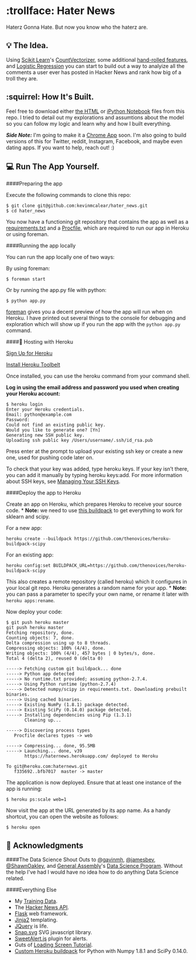  
:trollface: Hater News
==========

Haterz Gonna Hate. But now you know who the haterz are.

:bulb: The Idea.
---------
Using [Scikit Learn](http://scikit-learn.org/stable/)'s [CountVectorizer](http://scikit-learn.org/stable/modules/generated/sklearn.feature_extraction.text.CountVectorizer.html), some additional [hand-rolled features](https://github.com/kevinmcalear/hater_news/blob/master/its_pkl_time.py), and [Logistic Regression](http://scikit-learn.org/stable/modules/generated/sklearn.linear_model.LogisticRegression.html) you can start to build out a way to analyize all the comments a user ever has posted in Hacker News and rank how big of a troll they are.


:squirrel: How It's Built.
---------

Feel free to download either [the HTML](https://github.com/kevinmcalear/hater_news/blob/master/haterz_classification.html) or [iPython Notebook](https://github.com/kevinmcalear/hater_news/blob/master/haterz_classification.ipynb) files from this repo. I tried to detail out my explorations and assumtions about the model so you can follow my logic and learn why and how I built everything.

***Side Note:*** I'm going to make it a [Chrome App](https://developer.chrome.com/extensions/getstarted) soon. I'm also going to build versions of this for Twitter, reddit, Instagram, Facebook, and maybe even dating apps. If you want to help, reach out! :)


:computer: Run The App Yourself.
---------

####Preparing the app

Execute the following commands to clone this repo:

	$ git clone git@github.com:kevinmcalear/hater_news.git
	$ cd hater_news

You now have a functioning git repository that contains the app as well as a [requirements.txt](https://github.com/kevinmcalear/hater_news/blob/master/requirements.txt) and a [Procfile](https://github.com/kevinmcalear/hater_news/blob/master/Procfile), which are required to run our app in Heroku or using foreman.

####Running the app locally

You can run the app locally one of two ways:

By using foreman:

	$ foreman start

Or by running the app.py file with python:
	
	$ python app.py
	
[foreman](https://github.com/ddollar/foreman) gives you a decent preview of how the app will run when on Heroku. I have printed out several things to the console for debugging and exploration which will show up if you run the app with the `python app.py` command.

####:metal: Hosting with Heroku

[Sign Up for Heroku](https://id.heroku.com/signup)

[Install Heroku Toolbelt](https://toolbelt.heroku.com/osx)

Once installed, you can use the heroku command from your command shell.

**Log in using the email address and password you used when creating your Heroku account:**

	$ heroku login
	Enter your Heroku credentials.
	Email: python@example.com
	Password:
	Could not find an existing public key.
	Would you like to generate one? [Yn]
	Generating new SSH public key.
	Uploading ssh public key /Users/username/.ssh/id_rsa.pub
	
Press enter at the prompt to upload your existing ssh key or create a new one, used for pushing code later on.

To check that your key was added, type heroku keys. If your key isn’t there, you can add it manually by typing heroku keys:add. For more information about SSH keys, see [Managing Your SSH Keys](https://devcenter.heroku.com/articles/keys).


####Deploy the app to Heroku

Create an app on Heroku, which prepares Heroku to receive your source code. * **Note:** we need to use [this buildpack](https://github.com/thenovices/heroku-buildpack-scipy) to get everything to work for sklearn and scipy.

For a new app:

	heroku create --buildpack https://github.com/thenovices/heroku-buildpack-scipy

For an existing app:

	heroku config:set BUILDPACK_URL=https://github.com/thenovices/heroku-buildpack-scipy

This also creates a remote repository (called heroku) which it configures in your local git repo. Heroku generates a random name for your app.  * **Note:**  you can pass a parameter to specify your own name, or rename it later with `heroku apps:rename`.

Now deploy your code:

	$ git push heroku master
	git push heroku master
	Fetching repository, done.
	Counting objects: 7, done.
	Delta compression using up to 8 threads.
	Compressing objects: 100% (4/4), done.
	Writing objects: 100% (4/4), 457 bytes | 0 bytes/s, done.
	Total 4 (delta 2), reused 0 (delta 0)

	-----> Fetching custom git buildpack... done
	-----> Python app detected
	-----> No runtime.txt provided; assuming python-2.7.4.
	-----> Using Python runtime (python-2.7.4)
	-----> Detected numpy/scipy in requirements.txt. Downloading prebuilt binaries.
	-----> Using cached binaries.
	-----> Existing NumPy (1.8.1) package detected.
	-----> Existing SciPy (0.14.0) package detected.
	-----> Installing dependencies using Pip (1.3.1)
	       Cleaning up...

	-----> Discovering process types
       Procfile declares types -> web

	-----> Compressing... done, 95.5MB
	-----> Launching... done, v39
	       https://haternews.herokuapp.com/ deployed to Heroku

	To git@heroku.com:haternews.git
	   f335692..bfb7017  master -> master

The application is now deployed. Ensure that at least one instance of the app is running:

	$ heroku ps:scale web=1

Now visit the app at the URL generated by its app name. As a handy shortcut, you can open the website as follows:

	$ heroku open
	
:metal: Acknowledgments
---------------
####The Data Science
Shout Outs to [@gavinmh](https://github.com/gavinmh), [@jamesbev](https://github.com/jamesbev), [@ShawnOakley](https://github.com/ShawnOakley), and [General Assembly](https://generalassemb.ly/)'s [Data Science Program](https://generalassemb.ly/education/data-science). Without the help I've had I would have no idea how to do anything Data Science related.

####Everything Else
* My [Training Data](https://www.kaggle.com/c/detecting-insults-in-social-commentary/data).
* The [Hacker News API](https://github.com/HackerNews/API).
* [Flask](http://flask.pocoo.org/) web framework.
* [Jinja2](http://jinja.pocoo.org/docs/dev/) templating.
* [JQuery](http://jquery.com/) is life.
* [Snap.svg](http://snapsvg.io/) SVG javascript library.
* [SweetAlert.js](https://github.com/t4t5/sweetalert) plugin for alerts.
* Guts of [Loading Screen Tutorial](http://tympanus.net/codrops/2014/04/23/page-loading-effects/).
* [Custom Heroku buildpack](https://github.com/thenovices/heroku-buildpack-scipy) for Python with Numpy 1.8.1 and SciPy 0.14.0.